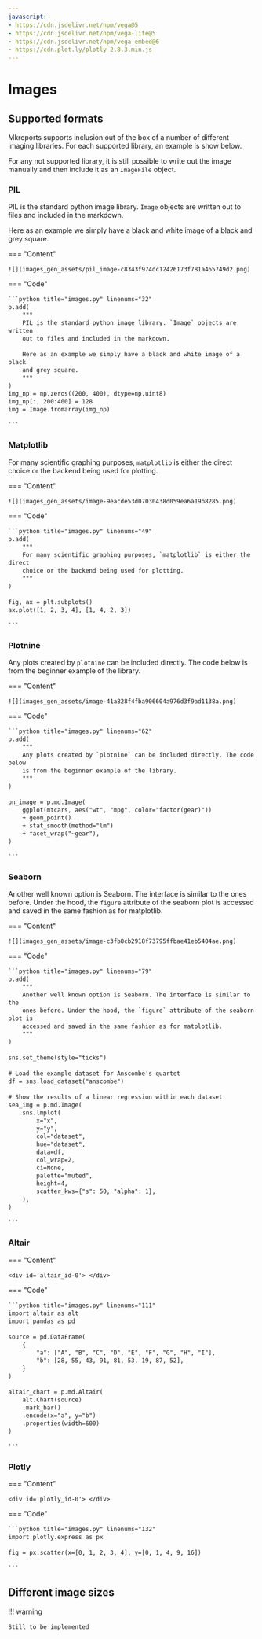 ```yaml
---
javascript:
- https://cdn.jsdelivr.net/npm/vega@5
- https://cdn.jsdelivr.net/npm/vega-lite@5
- https://cdn.jsdelivr.net/npm/vega-embed@6
- https://cdn.plot.ly/plotly-2.8.3.min.js
---
```



# Images

## Supported formats

Mkreports supports inclusion out of the box of a number of different imaging 
libraries. For each supported library, an example is show below.

For any not supported library, it is still possible to write out the 
image manually and then include it as an `ImageFile` object.

### PIL

PIL is the standard python image library. `Image` objects are written
out to files and included in the markdown.

Here as an example we simply have a black and white image of a black
and grey square.

=== "Content"

    ![](images_gen_assets/pil_image-c8343f974dc12426173f781a465749d2.png)

=== "Code"

    ```python title="images.py" linenums="32"
    p.add(
        """
        PIL is the standard python image library. `Image` objects are written
        out to files and included in the markdown.

        Here as an example we simply have a black and white image of a black
        and grey square.
        """
    )
    img_np = np.zeros((200, 400), dtype=np.uint8)
    img_np[:, 200:400] = 128
    img = Image.fromarray(img_np)

    ```

### Matplotlib

For many scientific graphing purposes, `matplotlib` is either the direct
choice or the backend being used for plotting. 

=== "Content"

    ![](images_gen_assets/image-9eacde53d07030438d059ea6a19b8285.png)

=== "Code"

    ```python title="images.py" linenums="49"
    p.add(
        """
        For many scientific graphing purposes, `matplotlib` is either the direct
        choice or the backend being used for plotting. 
        """
    )

    fig, ax = plt.subplots()
    ax.plot([1, 2, 3, 4], [1, 4, 2, 3])

    ```

### Plotnine

Any plots created by `plotnine` can be included directly. The code below
is from the beginner example of the library.

=== "Content"

    ![](images_gen_assets/image-41a828f4fba906604a976d3f9ad1138a.png)

=== "Code"

    ```python title="images.py" linenums="62"
    p.add(
        """
        Any plots created by `plotnine` can be included directly. The code below
        is from the beginner example of the library.
        """
    )

    pn_image = p.md.Image(
        ggplot(mtcars, aes("wt", "mpg", color="factor(gear)"))
        + geom_point()
        + stat_smooth(method="lm")
        + facet_wrap("~gear"),
    )

    ```

### Seaborn

Another well known option is Seaborn. The interface is similar to the 
ones before. Under the hood, the `figure` attribute of the seaborn plot is 
accessed and saved in the same fashion as for matplotlib.

=== "Content"

    ![](images_gen_assets/image-c3fb8cb2918f73795ffbae41eb5404ae.png)

=== "Code"

    ```python title="images.py" linenums="79"
    p.add(
        """
        Another well known option is Seaborn. The interface is similar to the 
        ones before. Under the hood, the `figure` attribute of the seaborn plot is 
        accessed and saved in the same fashion as for matplotlib.
        """
    )

    sns.set_theme(style="ticks")

    # Load the example dataset for Anscombe's quartet
    df = sns.load_dataset("anscombe")

    # Show the results of a linear regression within each dataset
    sea_img = p.md.Image(
        sns.lmplot(
            x="x",
            y="y",
            col="dataset",
            hue="dataset",
            data=df,
            col_wrap=2,
            ci=None,
            palette="muted",
            height=4,
            scatter_kws={"s": 50, "alpha": 1},
        ),
    )

    ```

### Altair

=== "Content"

    <div id='altair_id-0'> </div>

=== "Code"

    ```python title="images.py" linenums="111"
    import altair as alt
    import pandas as pd

    source = pd.DataFrame(
        {
            "a": ["A", "B", "C", "D", "E", "F", "G", "H", "I"],
            "b": [28, 55, 43, 91, 81, 53, 19, 87, 52],
        }
    )

    altair_chart = p.md.Altair(
        alt.Chart(source)
        .mark_bar()
        .encode(x="a", y="b")
        .properties(width=600)
    )

    ```

<script>
    vegaEmbed("#altair_id-0", "../images_gen_assets/altair-a7a2eb773c7d9454c694b490a77e5a7e.csv")
    // result.view provides access to the Vega View API
    .then(result => console.log(result))
    .catch(console.warn);
</script>

[comment]: # (id: altair_id-0)

### Plotly

=== "Content"

    <div id='plotly_id-0'> </div>

=== "Code"

    ```python title="images.py" linenums="132"
    import plotly.express as px

    fig = px.scatter(x=[0, 1, 2, 3, 4], y=[0, 1, 4, 9, 16])

    ```

<script>
    fetch('../images_gen_assets/plotly-2c4e085bcb294e03c4c01a147570a8c5.json')
        .then(function (response) {
            return response.json();
        })
        .then(function (data) {
            doPlotly(data);
        })
        .catch(function (err) {
            console.log('error: ' + err);
        });
    function doPlotly(plotlyJson) {
        Plotly.newPlot("plotly_id-0", {
            "data": plotlyJson["data"],
            "layout": plotlyJson["layout"]
        })
    }
</script>

[comment]: # (id: plotly_id-0)

## Different image sizes

!!! warning 

    Still to be implemented
